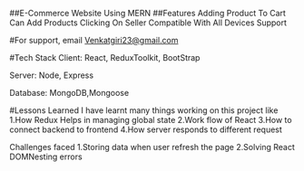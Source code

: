 ##E-Commerce Website Using MERN
##Features
Adding Product To Cart
Can Add Products Clicking On Seller
Compatible With All Devices
Support

#For support, email Venkatgiri23@gmail.com

#Tech Stack
Client: React, ReduxToolkit, BootStrap

Server: Node, Express

Database: MongoDB,Mongoose

#Lessons Learned
I have learnt many things working on this project like 1.How Redux Helps in managing global state 2.Work flow of React 3.How to connect backend to frontend 4.How server responds to different request

Challenges faced 1.Storing data when user refresh the page 2.Solving React DOMNesting errors
